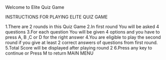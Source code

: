 Welcome to Elite Quiz Game

INSTRUCTIONS FOR PLAYING ELITE QUIZ GAME

1.There are 2 rounds in this Quiz Game
2.In first round You will be asked 4 questions
3.For each question You will be given 4 options and you have to press A, B ,C or D for the right answer
4.You are eligible to play the second round if you give at least 2 correct answers of questions from first round.
5.Total Score will be displayed after playing round 2
6.Press any key to continue or Press M to return MAIN MENU

        
